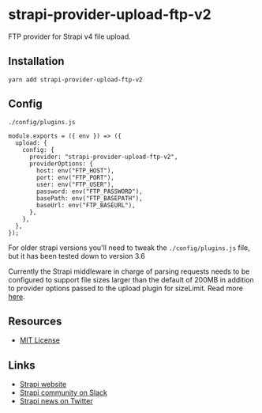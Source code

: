 # strapi-provider-upload-ftp-v2

FTP provider for Strapi v4 file upload. 

## Installation

```
yarn add strapi-provider-upload-ftp-v2
```

## Config

`./config/plugins.js`

```
module.exports = ({ env }) => ({
  upload: {
    config: {
      provider: "strapi-provider-upload-ftp-v2",
      providerOptions: {
        host: env("FTP_HOST"),
        port: env("FTP_PORT"),
        user: env("FTP_USER"),
        password: env("FTP_PASSWORD"),
        basePath: env("FTP_BASEPATH"),
        baseUrl: env("FTP_BASEURL"),
      },
    },
  },
});
```
For older strapi versions you'll need to tweak the `./config/plugins.js` file, but it has been tested down to version 3.6

Currently the Strapi middleware in charge of parsing requests needs to be configured to support file sizes larger than the default of 200MB in addition to provider options passed to the upload plugin for sizeLimit.
Read more [here](https://docs.strapi.io/developer-docs/latest/plugins/upload.html#configuration).

## Resources

- [MIT License](LICENSE.md)

## Links

- [Strapi website](http://strapi.io/)
- [Strapi community on Slack](http://slack.strapi.io)
- [Strapi news on Twitter](https://twitter.com/strapijs)
